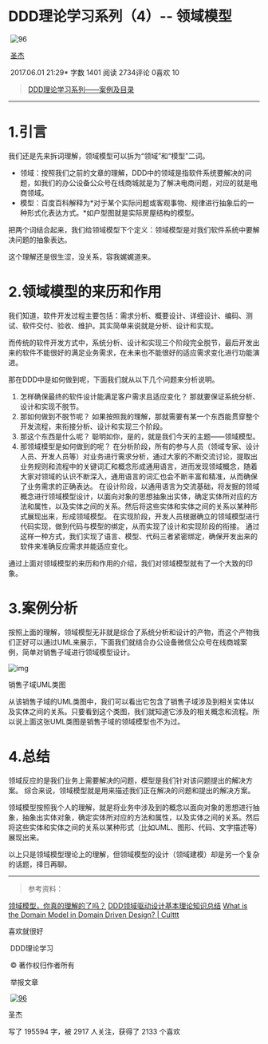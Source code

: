# DDD理论学习系列（4）-- 领域模型

​             ![96](https://upload.jianshu.io/users/upload_avatars/2799767/0b0f3fb5-f8b9-4bf4-ac1d-b94468c2e1c8.jpg?imageMogr2/auto-orient/strip|imageView2/1/w/96/h/96) 

​             [圣杰](https://www.jianshu.com/u/39ec0e6b1844)                          

​                                2017.06.01 21:29*               字数 1401             阅读 2734评论 0喜欢 10

> [DDD理论学习系列——案例及目录](https://www.jianshu.com/p/6e2917551e63)

------

# 1.引言

我们还是先来拆词理解，领域模型可以拆为“领域”和“模型”二词。

- 领域：按照我们之前的文章的理解，DDD中的领域是指软件系统要解决的问题，如我们的办公设备公众号在线商城就是为了解决电商问题，对应的就是电商领域。
- 模型：百度百科解释为*对于某个实际问题或客观事物、规律进行抽象后的一种形式化表达方式。*如户型图就是实际房屋结构的模型。

把两个词结合起来，我们给领域模型下个定义：领域模型是对我们软件系统中要解决问题的抽象表达。

这个理解还是很生涩，没关系，容我娓娓道来。

# 2.领域模型的来历和作用

我们知道，软件开发过程主要包括：需求分析、概要设计、详细设计、编码、测试、软件交付、验收、维护。其实简单来说就是分析、设计和实现。

而传统的软件开发方式中，系统分析、设计和实现三个阶段完全脱节，最后开发出来的软件不能很好的满足业务需求，在未来也不能很好的适应需求变化进行功能演进。

那在DDD中是如何做到呢，下面我们就从以下几个问题来分析说明。

1. 怎样确保最终的软件设计能满足客户需求且适应变化？
    那就要保证系统分析、设计和实现不脱节。
2. 那如何做到不脱节呢？
    如果按照我的理解，那就需要有某一个东西能贯穿整个开发流程，来衔接分析、设计和实现三个阶段。
3. 那这个东西是什么呢？
    聪明如你，是的，就是我们今天的主题——领域模型。
4. 那领域模型是如何做到的呢？
    在分析阶段，所有的参与人员（领域专家、设计人员、开发人员等）对业务进行需求分析，通过大家的不断交流讨论，提取出业务规则和流程中的关键词汇和概念形成通用语言，进而发现领域概念，随着大家对领域的认识不断深入，通用语言的词汇也会不断丰富和精准，从而确保了业务需求的正确表达。
    在设计阶段，以通用语言为交流基础，将发掘的领域概念进行领域模型设计，以面向对象的思想抽象出实体，确定实体所对应的方法和属性，以及实体之间的关系。然后将这些实体和实体之间的关系以某种形式展现出来，形成领域模型。
    在实现阶段，开发人员根据确立的领域模型进行代码实现，做到代码与模型的绑定，从而实现了设计和实现阶段的衔接。
    通过这样一种方式，我们实现了语言、模型、代码三者紧密绑定，确保开发出来的软件来准确反应需求并能适应变化。

通过上面对领域模型的来历和作用的介绍，我们对领域模型就有了一个大致的印象。

# 3.案例分析

按照上面的理解，领域模型无非就是综合了系统分析和设计的产物，而这个产物我们正好可以通过UML来展示，下面我们就结合办公设备微信公众号在线商城案例，简单对销售子域进行领域模型设计。



![img](https://upload-images.jianshu.io/upload_images/2799767-3f16b5f8f8b086b1.png?imageMogr2/auto-orient/strip%7CimageView2/2/w/694)

销售子域UML类图

从该销售子域的UML类图中，我们可以看出它包含了销售子域涉及到相关实体以及实体之间的关系。只要看到这个类图，我们就知道它涉及的相关概念和流程。所以说上面这张UML类图是销售子域的领域模型也不为过。

# 4.总结

领域反应的是我们业务上需要解决的问题，模型是我们针对该问题提出的解决方案。
 综合来说，领域模型就是用来描述我们正在解决的问题和提出的解决方案。

领域模型按照我个人的理解，就是将业务中涉及到的概念以面向对象的思想进行抽象，抽象出实体对象，确定实体所对应的方法和属性，以及实体之间的关系。然后将这些实体和实体之间的关系以某种形式（比如UML、图形、代码、文字描述等）展现出来。

以上只是领域模型理论上的理解，但领域模型的设计（领域建模）却是另一个复杂的话题，择日再聊。

------

> 参考资料：

[领域模型，你真的理解的了吗？](https://www.jianshu.com/p/fe45506ea358)
 [DDD领域驱动设计基本理论知识总结](https://link.jianshu.com?t=http://www.cnblogs.com/netfocus/archive/2011/10/10/2204949.html)
 [What is the Domain Model in Domain Driven Design? | Culttt](https://link.jianshu.com?t=http://culttt.com/2014/11/12/domain-model-domain-driven-design/)

喜欢就很好



​                      DDD理论学习 

​           © 著作权归作者所有         

​           举报文章         

​             [               ![96](https://upload.jianshu.io/users/upload_avatars/2799767/0b0f3fb5-f8b9-4bf4-ac1d-b94468c2e1c8.jpg?imageMogr2/auto-orient/strip|imageView2/1/w/96/h/96) ](https://www.jianshu.com/u/39ec0e6b1844)            

圣杰



写了 195594 字，被 2917 人关注，获得了 2133 个喜欢